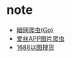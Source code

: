 # note

* [暗网爬虫(Go)](https://github.com/s-rah/onionscan)
* [爱丝APP图片爬虫](https://github.com/x-spiders/aiss-spider)
* [1688以图搜货](https://github.com/Carmenliukang/1688_crawler-image_search_products)
